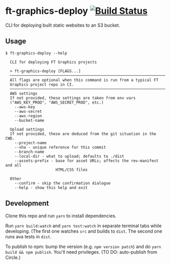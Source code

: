 # ft-graphics-deploy [![Build Status][circle-image]][circle-url]

CLI for deploying built static websites to an S3 bucket.

## Usage

```
$ ft-graphics-deploy --help

  CLI for deploying FT Graphics projects

  > ft-graphics-deploy [FLAGS...]
  ────────────────────────────────────────────────────────────────────
  All flags are optional when this command is run from a typical FT
  Graphics project repo in CI.
  ────────────────────────────────────────────────────────────────────
  AWS settings
  If not provided, these settings are taken from env vars
  ("AWS_KEY_PROD", "AWS_SECRET_PROD", etc.)
    --aws-key
    --aws-secret
    --aws-region
    --bucket-name

  Upload settings
  If not provided, these are deduced from the git situation in the CWD.
    --project-name
    --sha - unique reference for this commit
    --branch-name
    --local-dir - what to upload; defaults to ./dist
    --assets-prefix - base for asset URLs; affects the rev-manifest and all
                      HTML/CSS files

  Other
    --confirm - skip the confirmation dialogue
    --help - show this help and exit
```

## Development

Clone this repo and run `yarn` to install dependencies.

Run `yarn build:watch` and `yarn test:watch` in separate terminal tabs while developing. (The first one watches `src` and builds to `dist`. The second one runs ava tests in `dist`.

To publish to npm: bump the version (e.g. `npm version patch`) and do `yarn build && npm publish`. You'll need privileges. (TO DO: auto-publish from Circle.)

<!-- badge URLs -->
[circle-url]: https://circleci.com/gh/ft-interactive/ft-graphics-deploy
[circle-image]: https://circleci.com/gh/ft-interactive/ft-graphics-deploy.svg?style=svg
